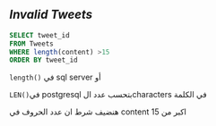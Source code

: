 ## _Invalid Tweets_

```sql
SELECT tweet_id
FROM Tweets
WHERE length(content) >15
ORDER BY tweet_id
```

```length()``` في sql server   أو 


```LEN()```في postgresql بتحسب عدد الcharacters في الكلمة

هنضيف شرط ان عدد الحروف في content اكبر من 15
